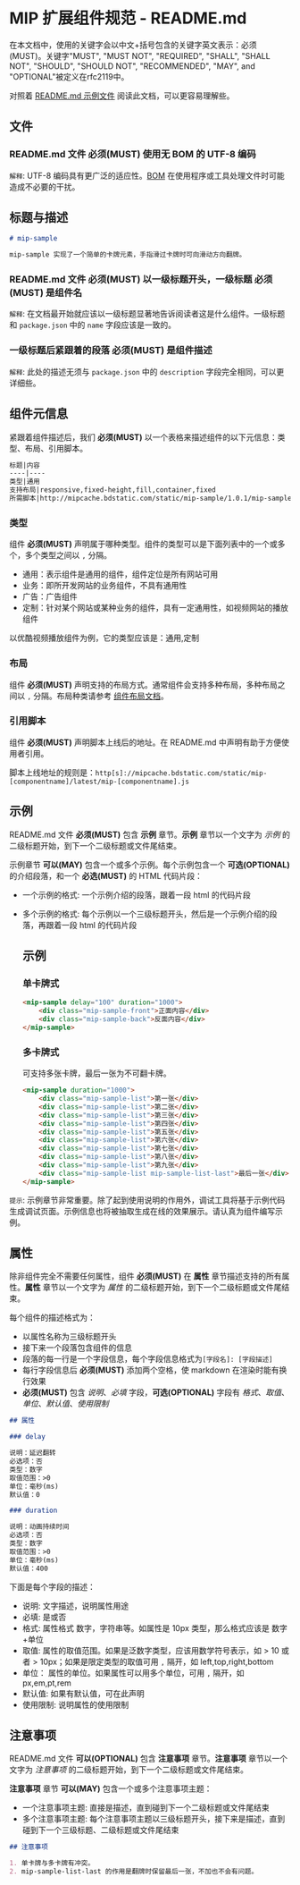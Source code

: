 MIP 扩展组件规范 - README.md
==============

在本文档中，使用的关键字会以中文+括号包含的关键字英文表示：必须(MUST)。关键字"MUST", "MUST NOT", "REQUIRED", "SHALL", "SHALL NOT", "SHOULD", "SHOULD NOT", "RECOMMENDED", "MAY", and "OPTIONAL"被定义在rfc2119中。

对照着 [README.md 示例文件](https://raw.githubusercontent.com/mipengine/mip-extensions/master/mip-sample/README.md) 阅读此文档，可以更容易理解些。

文件
----

### README.md 文件 **必须(MUST)** 使用无 BOM 的 UTF-8 编码

`解释`: UTF-8 编码具有更广泛的适应性。[BOM](https://en.wikipedia.org/wiki/Byte_order_mark) 在使用程序或工具处理文件时可能造成不必要的干扰。


标题与描述
----

```markdown
# mip-sample

mip-sample 实现了一个简单的卡牌元素，手指滑过卡牌时可向滑动方向翻牌。
```

### README.md 文件 **必须(MUST)** 以一级标题开头，一级标题 **必须(MUST)** 是组件名

`解释`: 在文档最开始就应该以一级标题显著地告诉阅读者这是什么组件。一级标题和 `package.json` 中的 `name` 字段应该是一致的。


### 一级标题后紧跟着的段落 **必须(MUST)** 是组件描述

`解释`: 此处的描述无须与 `package.json` 中的 `description` 字段完全相同，可以更详细些。


组件元信息
----

紧跟着组件描述后，我们 **必须(MUST)** 以一个表格来描述组件的以下元信息：类型、布局、引用脚本。

```markdown
标题|内容
----|----
类型|通用
支持布局|responsive,fixed-height,fill,container,fixed
所需脚本|http://mipcache.bdstatic.com/static/mip-sample/1.0.1/mip-sample.js
```

### 类型

组件 **必须(MUST)** 声明属于哪种类型。组件的类型可以是下面列表中的一个或多个，多个类型之间以 `,` 分隔。

- 通用：表示组件是通用的组件，组件定位是所有网站可用
- 业务：即所开发网站的业务组件，不具有通用性 
- 广告：广告组件
- 定制：针对某个网站或某种业务的组件，具有一定通用性，如视频网站的播放组件

以优酷视频播放组件为例，它的类型应该是：通用,定制


### 布局

组件 **必须(MUST)** 声明支持的布局方式。通常组件会支持多种布局，多种布局之间以 `,` 分隔。布局种类请参考 [组件布局文档](https://www.mipengine.org/doc/4-widget/1-widgetlayout.html)。


### 引用脚本

组件 **必须(MUST)** 声明脚本上线后的地址。在 README.md 中声明有助于方便使用者引用。

脚本上线地址的规则是：`http[s]://mipcache.bdstatic.com/static/mip-[componentname]/latest/mip-[componentname].js`


示例
----

README.md 文件 **必须(MUST)** 包含 **示例** 章节。**示例** 章节以一个文字为 *示例* 的二级标题开始，到下一个二级标题或文件尾结束。

示例章节 **可以(MAY)** 包含一个或多个示例。每个示例包含一个 **可选(OPTIONAL)** 的介绍段落，和一个 **必选(MUST)** 的 HTML 代码片段：

- 一个示例的格式: 一个示例介绍的段落，跟着一段 html 的代码片段
- 多个示例的格式: 每个示例以一个三级标题开头，然后是一个示例介绍的段落，再跟着一段 html 的代码片段


    ## 示例

    ### 单卡牌式

    ```html
    <mip-sample delay="100" duration="1000">
        <div class="mip-sample-front">正面内容</div>
        <div class="mip-sample-back">反面内容</div>
    </mip-sample>
    ```

    ### 多卡牌式

    可支持多张卡牌，最后一张为不可翻卡牌。

    ```html
    <mip-sample duration="1000">
        <div class="mip-sample-list">第一张</div>
        <div class="mip-sample-list">第二张</div>
        <div class="mip-sample-list">第三张</div>
        <div class="mip-sample-list">第四张</div>
        <div class="mip-sample-list">第五张</div>
        <div class="mip-sample-list">第六张</div>
        <div class="mip-sample-list">第七张</div>
        <div class="mip-sample-list">第八张</div>
        <div class="mip-sample-list">第九张</div>
        <div class="mip-sample-list mip-sample-list-last">最后一张</div>
    </mip-sample>
    ```


`提示`: 示例章节非常重要。除了起到使用说明的作用外，调试工具将基于示例代码生成调试页面。示例信息也将被抽取生成在线的效果展示。请认真为组件编写示例。


属性
----

除非组件完全不需要任何属性，组件 **必须(MUST)** 在 **属性** 章节描述支持的所有属性。**属性** 章节以一个文字为 *属性* 的二级标题开始，到下一个二级标题或文件尾结束。

每个组件的描述格式为：

- 以属性名称为三级标题开头
- 接下来一个段落包含组件的信息
- 段落的每一行是一个字段信息，每个字段信息格式为`[字段名]: [字段描述]`
- 每行字段信息后 **必须(MUST)** 添加两个空格，使 markdown 在渲染时能有换行效果
- **必须(MUST)** 包含 *说明*、*必填* 字段，**可选(OPTIONAL)** 字段有 *格式*、*取值*、*单位*、*默认值*、*使用限制*

```markdown
## 属性

### delay

说明：延迟翻转  
必选项：否  
类型：数字  
取值范围：>0  
单位：毫秒(ms)  
默认值：0  

### duration

说明：动画持续时间  
必选项：否  
类型：数字  
取值范围：>0  
单位：毫秒(ms)  
默认值：400  
```

下面是每个字段的描述：

- 说明: 文字描述，说明属性用途
- 必填: 是或否
- 格式: 属性格式 数字，字符串等。如属性是 10px 类型，那么格式应该是 数字+单位
- 取值: 属性的取值范围。如果是泛数字类型，应该用数学符号表示，如 > 10 或者 > 10px；如果是限定类型的取值可用 `,` 隔开，如 left,top,right,bottom
- 单位： 属性的单位。如果属性可以用多个单位，可用 `,` 隔开，如 px,em,pt,rem
- 默认值: 如果有默认值，可在此声明
- 使用限制: 说明属性的使用限制

注意事项
------

README.md 文件 **可以(OPTIONAL)** 包含 **注意事项** 章节。**注意事项** 章节以一个文字为 *注意事项* 的二级标题开始，到下一个二级标题或文件尾结束。

**注意事项** 章节 **可以(MAY)** 包含一个或多个注意事项主题：

- 一个注意事项主题: 直接是描述，直到碰到下一个二级标题或文件尾结束
- 多个注意事项主题: 每个注意事项主题以三级标题开头，接下来是描述，直到碰到下一个三级标题、二级标题或文件尾结束

```markdown
## 注意事项

1. 单卡牌与多卡牌有冲突。
2. mip-sample-list-last 的作用是翻牌时保留最后一张，不加也不会有问题。
```
